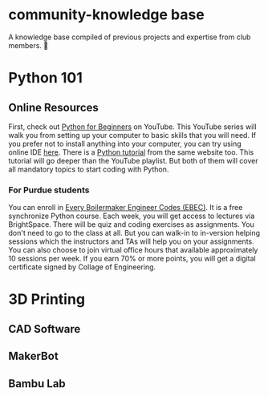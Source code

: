 # community-knowledge base

A knowledge base compiled of previous projects and expertise from club members. 🌱

# Python 101

## Online Resources

First, check out [Python for Beginners](https://www.youtube.com/playlist?list=PLlrxD0HtieHhS8VzuMCfQD4uJ9yne1mE6) on YouTube.
This YouTube series will walk you from setting up your computer to basic skills that you will need.
If you prefer not to install anything into your computer, you can try using online IDE [here](https://www.programiz.com/python-programming/online-compiler/).
There is a [Python tutorial](https://www.programiz.com/python-programming/guide) from the same website too.
This tutorial will go deeper than the YouTube playlist.
But both of them will cover all mandatory topics to start coding with Python.

### For Purdue students

You can enroll in [Every Boilermaker Engineer Codes (EBEC)](https://engineering.purdue.edu/Engr/Academics/Undergraduate/ebec).
It is a free synchronize Python course.
Each week, you will get access to lectures via BrightSpace.
There will be quiz and coding exercises as assignments.
You don't need to go to the class at all.
But you can walk-in to in-version helping sessions which the instructors and TAs will help you on your assignments.
You can also choose to join virtual office hours that available approximately 10 sessions per week.
If you earn 70% or more points, you will get a digital certificate signed by Collage of Engineering.

# 3D Printing

## CAD Software

## MakerBot

## Bambu Lab
